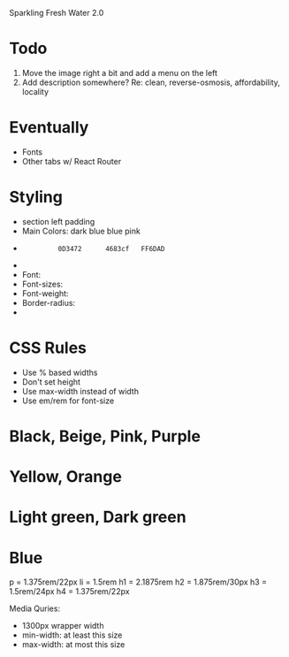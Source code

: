 Sparkling Fresh Water 2.0

# Todo
1. Move the image right a bit and add a menu on the left
2. Add description somewhere? Re: clean, reverse-osmosis, affordability, locality

# Eventually
- Fonts
- Other tabs w/ React Router

# Styling
- section left padding
- Main Colors: dark blue    blue    pink
-              0D3472      4683cf   FF6DAD
-
- Font:
- Font-sizes:
- Font-weight:
- Border-radius:
-

# CSS Rules
- Use % based widths
- Don't set height
- Use max-width instead of width
- Use em/rem for font-size

# Black, Beige, Pink, Purple
# Yellow, Orange
# Light green, Dark green
# Blue

p = 1.375rem/22px
li = 1.5rem
h1 = 2.1875rem
h2 = 1.875rem/30px
h3 = 1.5rem/24px
h4 = 1.375rem/22px

Media Quries:
- 1300px wrapper width
- min-width: at least this size
- max-width: at most this size